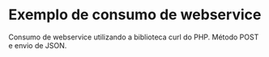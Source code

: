 # Exemplo de consumo de webservice

Consumo de webservice utilizando a biblioteca curl do PHP. Método POST e envio de JSON.
